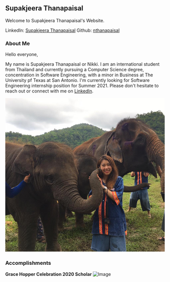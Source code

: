 ## Supakjeera Thanapaisal

Welcome to Supakjeera Thanapaisal's Website. 


LinkedIn: [Supakjeera Thanapaisal](https://www.linkedin.com/in/supakjeera-thanapaisal/) 
Github: [nthanapaisal](https://github.com/nthanapaisal)


### About Me

Hello everyone,

My name is Supakjeera Thanapaisal or Nikki. I am an international student from Thailand and currently pursuing a Computer Science degree, concentration in Software Engineering, with a minor in Business at The University pf Texas at San Antonio. I'm currently looking for Software Engineering internship position for Summer 2021. Please don't hesitate to reach out or connect with me on [LinkedIn](https://www.linkedin.com/in/supakjeera-thanapaisal/).

![Image](https://raw.githubusercontent.com/nthanapaisal/Supakjeera-Thanapaisal/main/folder/19642484_1444761818922874_2526320267343123352_n.jpg)



### Accomplishments

**Grace Hopper Celebration 2020 Scholar**
![Image](https://raw.githubusercontent.comn/nthanapaisal/Supakjeera-Thanapaisal/main/folder/GHC.png)
